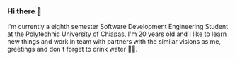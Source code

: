### Hi there 👋

I'm currently a eighth semester Software Development Engineering Student at the Polytechnic University of Chiapas, I'm 20 years old and I like to learn new things and work in team with partners with the similar visions as me, greetings and don´t forget to drink water 😶‍🌫️.
<!--
**203453/203453** is a ✨ _special_ ✨ repository because its `README.md` (this file) appears on your GitHub profile.

Here are some ideas to get you started:

- 🔭 I’m currently working on ...
- 🌱 I’m currently learning ...
- 👯 I’m looking to collaborate on ...
- 🤔 I’m looking for help with ...
- 💬 Ask me about ...
- 📫 How to reach me: ...
- 😄 Pronouns: ...
- ⚡ Fun fact: ...
-->
